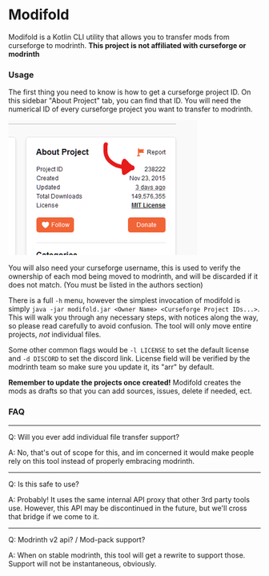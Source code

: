 # Modifold

Modifold is a Kotlin CLI utility that allows you to transfer mods from curseforge to modrinth.
**This project is not affiliated with curseforge or modrinth**

### Usage

The first thing you need to know is how to get a curseforge project ID. On this sidebar "About Project" tab, you can
find that ID. You will need the numerical ID of every curseforge project you want to transfer to modrinth.

![An image showing where the curseforge project ID is located on the project page](images/curseforge_id.png "Curseforge ID location")

You will also need your curseforge username, this is used to verify the ownership of each mod being moved to modrinth,
and will be discarded if it does not match.
(You must be listed in the authors section)

There is a full `-h` menu, however the simplest invocation of modifold is
simply `java -jar modifold.jar <Owner Name> <Curseforge Project IDs...>`. This will walk you through any necessary
steps, with notices along the way, so please read carefully to avoid confusion. The tool will only move entire
projects, *not* individual files.

Some other common flags would be `-l LICENSE` to set the default license and `-d DISCORD` to set the discord link.
License field will be verified by the modrinth team so make sure you update it, its "arr" by default.

**Remember to update the projects once created!** Modifold creates the mods as drafts so that you can add sources,
issues, delete if needed, ect.

### FAQ

---
Q: Will you ever add individual file transfer support?

A: No, that's out of scope for this, and im concerned it would make people rely on this tool instead of properly
embracing modrinth.

---

Q: Is this safe to use?

A: Probably! It uses the same internal API proxy that other 3rd party tools use. However, this API may be discontinued
in the future, but we'll cross that bridge if we come to it.

---

Q: Modrinth v2 api? / Mod-pack support?

A: When on stable modrinth, this tool will get a rewrite to support those. Support will not be instantaneous, obviously.
